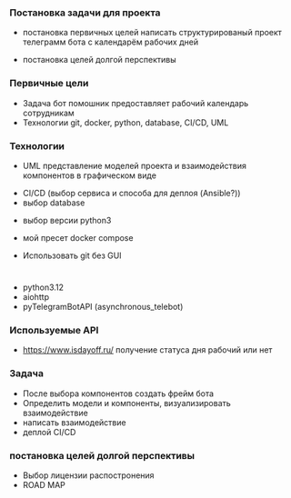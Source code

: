 ### Постановка задачи для проекта

- постановка первичных целей
  написать структурированый проект телеграмм бота с календарём рабочих дней

- постановка целей долгой перспективы

### Первичные цели 
- Задача бот помошник предоставляет рабочий календарь сотрудникам 
- Технологии git, docker, python, database, CI/CD, UML

### Технологии
- UML представление моделей проекта и взаимодействия компонентов в графическом виде
* CI/CD (выбор сервиса и способа для деплоя (Ansible?))
* выбор database
- выбор версии python3 
* мой пресет docker compose
- Использовать git без GUI
#
- python3.12
- aiohttp
- pyTelegramBotAPI (asynchronous_telebot)

### Используемые API 
- https://www.isdayoff.ru/ получение статуса дня рабочий или нет

### Задача
- После выбора компонентов создать фрейм бота 
- Определить модели и компоненты, визуализировать взаимодействие
- написать взаимодействие
- деплой CI/CD

### постановка целей долгой перспективы
- Выбор лицензии распостронения 
- ROAD MAP
